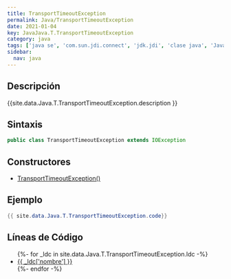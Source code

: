 ```yaml
---
title: TransportTimeoutException
permalink: Java/TransportTimeoutException
date: 2021-01-04
key: JavaJava.T.TransportTimeoutException
category: java
tags: ['java se', 'com.sun.jdi.connect', 'jdk.jdi', 'clase java', 'Java 1.5']
sidebar: 
  nav: java
---
```


## Descripción
{{site.data.Java.T.TransportTimeoutException.description }}

## Sintaxis
~~~java
public class TransportTimeoutException extends IOException
~~~

## Constructores
* [TransportTimeoutException()](/Java/TransportTimeoutException/TransportTimeoutException/)

## Ejemplo
~~~java
{{ site.data.Java.T.TransportTimeoutException.code}}
~~~

## Líneas de Código
<ul>
{%- for _ldc in site.data.Java.T.TransportTimeoutException.ldc -%}
   <li>
       <a href="{{_ldc['url'] }}">{{ _ldc['nombre'] }}</a>
   </li>
{%- endfor -%}
</ul>
